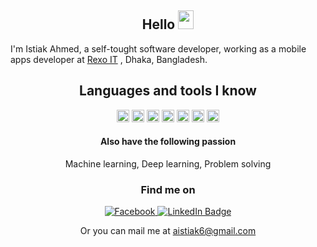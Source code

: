
 <h2 align="center">Hello <img src="https://media.giphy.com/media/hvRJCLFzcasrR4ia7z/giphy.gif" width="25px" height="30">  </h2> 

I'm Istiak Ahmed, a self-tought software developer, working as a mobile apps developer at [Rexo IT](https://www.rexoit.com/) , Dhaka, Bangladesh.

<!--   ![GitHub followers](https://img.shields.io/github/followers/Istiak-Ahmed78?style=social)  ![Profile views](https://gpvc.arturio.dev/Istiak-Ahmed78) -->




<!--  ### Languages and tools I know  -->

 <h2 align="center">Languages and tools I know </h2> 
<p align="center"> 
<code><img height="20" src="https://storage.googleapis.com/cms-storage-bucket/ec64036b4eacc9f3fd73.svg"></code>
<code><img height="20" src="https://dart.dev/assets/img/shared/dart/logo+text/horizontal/white.svg"></code>
 <code><img height="20" src="https://user-images.githubusercontent.com/68919043/217901984-77367d28-fd9e-4b6b-a0b4-f56e87ea56e7.png"></code>
<code><img height="20" src="https://user-images.githubusercontent.com/68919043/217902989-e3e04a6e-e193-47e2-98dc-c54a9543946b.png"></code>
<code><img height="20" src="https://user-images.githubusercontent.com/68919043/217903464-9f606a10-6325-4bab-b6f3-e40486e48371.png"></code>
<code><img height="20" src="https://user-images.githubusercontent.com/68919043/195761323-dc96b0a1-8111-4277-b757-509966ea94a1.png"></code>
<code><img height="20" src="https://brandslogos.com/wp-content/uploads/images/arduino-logo-1.png"></code>
<!-- [![Top Langs](https://github-readme-stats.vercel.app/api/top-langs/?username=Istiak-Ahmed78&theme=tokyonight)](https://github.com/anuraghazra/github-readme-stats) -->

  <br>


<h4 align="center">Also have the following passion</h4>
<div align="center">
   Machine learning,
   Deep learning,
 Problem solving
 
</div>

 
  <h3 align="center">Find me on </h3> 

<div id="badges" align="center">
    <a href="https://www.facebook.com/profile.php?id=100005350577614">
    <img src="https://img.shields.io/badge/FaceBook-white?style=for-the-badge&logo=facebook&logoColor=blue" alt="Facebook"/>
  <a href="https://www.linkedin.com/in/istiak-ahmed-7112951a3/">
    <img src="https://img.shields.io/badge/LinkedIn-blue?style=for-the-badge&logo=linkedin&logoColor=white" alt="LinkedIn Badge"/>
  </a>

  </a>

</div>

  <p align="center">
  Or you can mail me at  <a href="aistiak6@gmail.com">aistiak6@gmail.com</a>

<!-- # Istiak Ahmed
### Flutter Developer, Student
-->
 
